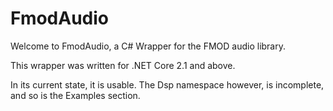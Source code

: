 # FmodAudio

Welcome to FmodAudio, a C# Wrapper for the FMOD audio library.

This wrapper was written for .NET Core 2.1 and above.

In its current state, it is usable. The Dsp namespace however, is incomplete, and so is the Examples section.